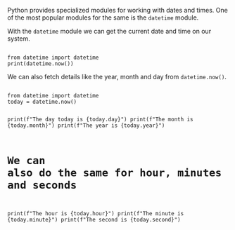 Python provides specialized modules for working with dates and times. One of the most popular modules for the same is the `datetime` module. 

With the `datetime` module we can get the current date and time on our system.

<Editor lang="python">
<code>
from datetime import datetime
print(datetime.now())
</code>
</Editor>

We can also fetch details like the year, month and day from `datetime.now()`.

<Editor lang="python">
<code>
from datetime import datetime
today = datetime.now()

print(f"The day today is {today.day}")
print(f"The month is {today.month}")
print(f"The year is {today.year}")

# We can also do the same for hour, minutes and seconds
print(f"The hour is {today.hour}")
print(f"The minute is {today.minute}")
print(f"The second is {today.second}")
</code>
</Editor>